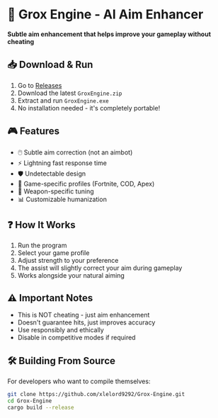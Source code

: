 # 🎯 Grox Engine - AI Aim Enhancer


**Subtle aim enhancement that helps improve your gameplay without cheating**

## 📥 Download & Run
1. Go to [Releases](https://github.com/xlelord9292/Grox-Engine/releases)
2. Download the latest `GroxEngine.zip`
3. Extract and run `GroxEngine.exe`
4. No installation needed - it's completely portable!

## 🎮 Features
- 🖱️ Subtle aim correction (not an aimbot)
- ⚡ Lightning fast response time
- 🛡️ Undetectable design
- 🎯 Game-specific profiles (Fortnite, COD, Apex)
- 🔫 Weapon-specific tuning
- 📊 Customizable humanization

## ❓ How It Works
1. Run the program
2. Select your game profile
3. Adjust strength to your preference
4. The assist will slightly correct your aim during gameplay
5. Works alongside your natural aiming

## ⚠️ Important Notes
- This is NOT cheating - just aim enhancement
- Doesn't guarantee hits, just improves accuracy
- Use responsibly and ethically
- Disable in competitive modes if required

## 🛠️ Building From Source
For developers who want to compile themselves:

```bash
git clone https://github.com/xlelord9292/Grox-Engine.git
cd Grox-Engine
cargo build --release
